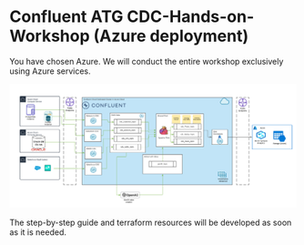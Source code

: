 # Confluent ATG CDC-Hands-on-Workshop (Azure deployment)

You have chosen Azure. We will conduct the entire workshop exclusively using Azure services.

![Workshop Architecture in AZURE](img/AZURE-CDC-Workshop-Architecture-ATG.png)

The step-by-step guide and terraform resources will be developed as soon as it is needed.